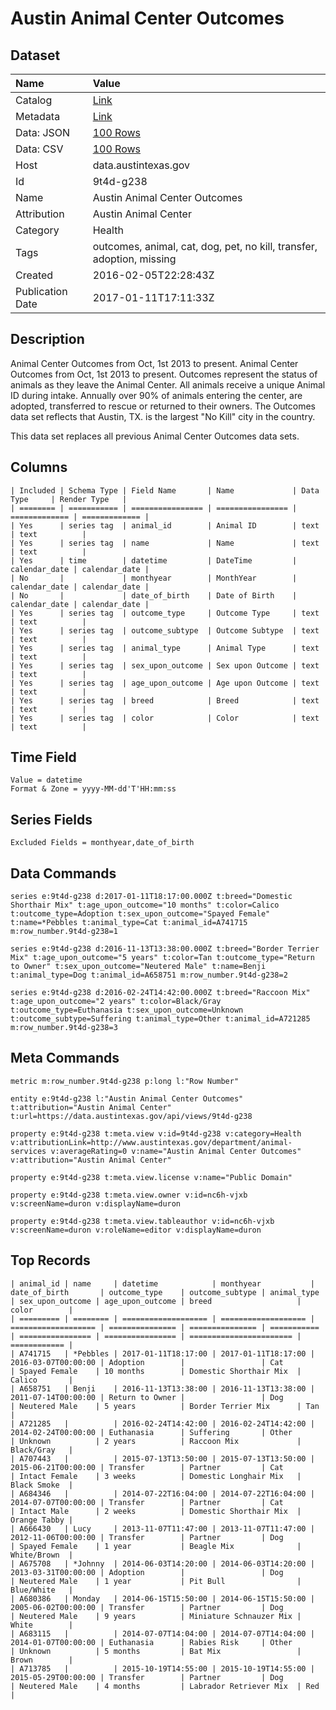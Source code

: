 # Austin Animal Center Outcomes

## Dataset

| Name | Value |
| :--- | :---- |
| Catalog | [Link](https://catalog.data.gov/dataset/austin-animal-center-outcomes-version-1-demo) |
| Metadata | [Link](https://data.austintexas.gov/api/views/9t4d-g238) |
| Data: JSON | [100 Rows](https://data.austintexas.gov/api/views/9t4d-g238/rows.json?max_rows=100) |
| Data: CSV | [100 Rows](https://data.austintexas.gov/api/views/9t4d-g238/rows.csv?max_rows=100) |
| Host | data.austintexas.gov |
| Id | 9t4d-g238 |
| Name | Austin Animal Center Outcomes |
| Attribution | Austin Animal Center |
| Category | Health |
| Tags | outcomes, animal, cat, dog, pet, no kill, transfer, adoption, missing |
| Created | 2016-02-05T22:28:43Z |
| Publication Date | 2017-01-11T17:11:33Z |

## Description

Animal Center Outcomes from Oct, 1st 2013 to present. Animal Center Outcomes from Oct, 1st 2013 to present.  Outcomes represent the status of animals as they leave the Animal Center.  All animals receive a unique Animal ID during intake.  Annually over 90% of animals entering the center, are adopted, transferred to rescue or returned to their owners.  The Outcomes data set reflects that Austin, TX. is the largest "No Kill" city in the country.

This data set replaces all previous Animal Center Outcomes data sets.

## Columns

```ls
| Included | Schema Type | Field Name       | Name             | Data Type     | Render Type   |
| ======== | =========== | ================ | ================ | ============= | ============= |
| Yes      | series tag  | animal_id        | Animal ID        | text          | text          |
| Yes      | series tag  | name             | Name             | text          | text          |
| Yes      | time        | datetime         | DateTime         | calendar_date | calendar_date |
| No       |             | monthyear        | MonthYear        | calendar_date | calendar_date |
| No       |             | date_of_birth    | Date of Birth    | calendar_date | calendar_date |
| Yes      | series tag  | outcome_type     | Outcome Type     | text          | text          |
| Yes      | series tag  | outcome_subtype  | Outcome Subtype  | text          | text          |
| Yes      | series tag  | animal_type      | Animal Type      | text          | text          |
| Yes      | series tag  | sex_upon_outcome | Sex upon Outcome | text          | text          |
| Yes      | series tag  | age_upon_outcome | Age upon Outcome | text          | text          |
| Yes      | series tag  | breed            | Breed            | text          | text          |
| Yes      | series tag  | color            | Color            | text          | text          |
```

## Time Field

```ls
Value = datetime
Format & Zone = yyyy-MM-dd'T'HH:mm:ss
```

## Series Fields

```ls
Excluded Fields = monthyear,date_of_birth
```

## Data Commands

```ls
series e:9t4d-g238 d:2017-01-11T18:17:00.000Z t:breed="Domestic Shorthair Mix" t:age_upon_outcome="10 months" t:color=Calico t:outcome_type=Adoption t:sex_upon_outcome="Spayed Female" t:name=*Pebbles t:animal_type=Cat t:animal_id=A741715 m:row_number.9t4d-g238=1

series e:9t4d-g238 d:2016-11-13T13:38:00.000Z t:breed="Border Terrier Mix" t:age_upon_outcome="5 years" t:color=Tan t:outcome_type="Return to Owner" t:sex_upon_outcome="Neutered Male" t:name=Benji t:animal_type=Dog t:animal_id=A658751 m:row_number.9t4d-g238=2

series e:9t4d-g238 d:2016-02-24T14:42:00.000Z t:breed="Raccoon Mix" t:age_upon_outcome="2 years" t:color=Black/Gray t:outcome_type=Euthanasia t:sex_upon_outcome=Unknown t:outcome_subtype=Suffering t:animal_type=Other t:animal_id=A721285 m:row_number.9t4d-g238=3
```

## Meta Commands

```ls
metric m:row_number.9t4d-g238 p:long l:"Row Number"

entity e:9t4d-g238 l:"Austin Animal Center Outcomes" t:attribution="Austin Animal Center" t:url=https://data.austintexas.gov/api/views/9t4d-g238

property e:9t4d-g238 t:meta.view v:id=9t4d-g238 v:category=Health v:attributionLink=http://www.austintexas.gov/department/animal-services v:averageRating=0 v:name="Austin Animal Center Outcomes" v:attribution="Austin Animal Center"

property e:9t4d-g238 t:meta.view.license v:name="Public Domain"

property e:9t4d-g238 t:meta.view.owner v:id=nc6h-vjxb v:screenName=duron v:displayName=duron

property e:9t4d-g238 t:meta.view.tableauthor v:id=nc6h-vjxb v:screenName=duron v:roleName=editor v:displayName=duron
```

## Top Records

```ls
| animal_id | name     | datetime            | monthyear           | date_of_birth       | outcome_type    | outcome_subtype | animal_type | sex_upon_outcome | age_upon_outcome | breed                   | color        | 
| ========= | ======== | =================== | =================== | =================== | =============== | =============== | =========== | ================ | ================ | ======================= | ============ | 
| A741715   | *Pebbles | 2017-01-11T18:17:00 | 2017-01-11T18:17:00 | 2016-03-07T00:00:00 | Adoption        |                 | Cat         | Spayed Female    | 10 months        | Domestic Shorthair Mix  | Calico       | 
| A658751   | Benji    | 2016-11-13T13:38:00 | 2016-11-13T13:38:00 | 2011-07-14T00:00:00 | Return to Owner |                 | Dog         | Neutered Male    | 5 years          | Border Terrier Mix      | Tan          | 
| A721285   |          | 2016-02-24T14:42:00 | 2016-02-24T14:42:00 | 2014-02-24T00:00:00 | Euthanasia      | Suffering       | Other       | Unknown          | 2 years          | Raccoon Mix             | Black/Gray   | 
| A707443   |          | 2015-07-13T13:50:00 | 2015-07-13T13:50:00 | 2015-06-21T00:00:00 | Transfer        | Partner         | Cat         | Intact Female    | 3 weeks          | Domestic Longhair Mix   | Black Smoke  | 
| A684346   |          | 2014-07-22T16:04:00 | 2014-07-22T16:04:00 | 2014-07-07T00:00:00 | Transfer        | Partner         | Cat         | Intact Male      | 2 weeks          | Domestic Shorthair Mix  | Orange Tabby | 
| A666430   | Lucy     | 2013-11-07T11:47:00 | 2013-11-07T11:47:00 | 2012-11-06T00:00:00 | Transfer        | Partner         | Dog         | Spayed Female    | 1 year           | Beagle Mix              | White/Brown  | 
| A675708   | *Johnny  | 2014-06-03T14:20:00 | 2014-06-03T14:20:00 | 2013-03-31T00:00:00 | Adoption        |                 | Dog         | Neutered Male    | 1 year           | Pit Bull                | Blue/White   | 
| A680386   | Monday   | 2014-06-15T15:50:00 | 2014-06-15T15:50:00 | 2005-06-02T00:00:00 | Transfer        | Partner         | Dog         | Neutered Male    | 9 years          | Miniature Schnauzer Mix | White        | 
| A683115   |          | 2014-07-07T14:04:00 | 2014-07-07T14:04:00 | 2014-01-07T00:00:00 | Euthanasia      | Rabies Risk     | Other       | Unknown          | 5 months         | Bat Mix                 | Brown        | 
| A713785   |          | 2015-10-19T14:55:00 | 2015-10-19T14:55:00 | 2015-05-29T00:00:00 | Transfer        | Partner         | Dog         | Neutered Male    | 4 months         | Labrador Retriever Mix  | Red          | 
```